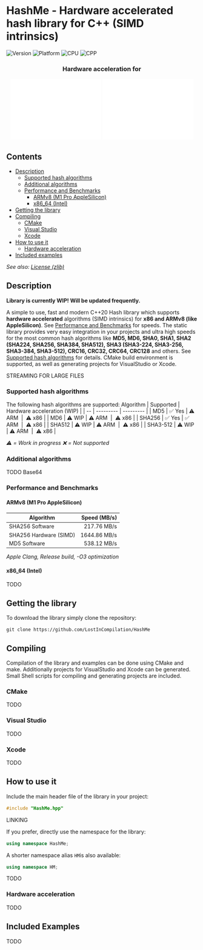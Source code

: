 # HashMe - Hardware accelerated hash library for C++ (SIMD intrinsics)

![Version](https://img.shields.io/badge/Version-V0.1-brightgreen?style=flat&&logo=framework) ![Platform](https://img.shields.io/badge/Platform-Windows%20%7C%20Linux%20%7C%20macOS%20-blue?style=flat&&logo=buffer) ![CPU](https://img.shields.io/badge/CPU-x86%20%7C%20ARMv8-red?style=flat&&logo=qmk) ![CPP](https://img.shields.io/badge/Language-C++20-orange?style=flat&&logo=C%2b%2b)

<h3 align="center">Hardware acceleration for</h3>
<p align="center" width="100%">
<img src="/img/intel_logo.svg" alt="Intel logo"/>
<img src="/img/arm_logo.svg" alt="ARM logo"/>
</p>

## Contents
- [Description](#description)
    - [Supported hash algorithms](#supported-hash-algorithms)
    - [Additional algorithms](#additional-algorithms)
    - [Performance and Benchmarks](#performance-and-benchmarks)
        - [ARMv8 (M1 Pro AppleSilicon)](#armv8-m1-pro-applesilicon)
        - [x86_64 (Intel)](#x86-64-intel)
- [Getting the library](#getting-the-library)
- [Compiling](#compiling)
    - [CMake](#cmake)
    - [Visual Studio](#visual-studio)
    - [Xcode](#xcode)
- [How to use it](#how-to-use-it)
    - [Hardware acceleration](#hardware-acceleration)
- [Included examples](#included-examples)

*See also: [License (zlib)](LICENSE.md)*

## Description
**Library is currently WIP! Will be updated frequently.**

A simple to use, fast and modern C++20 Hash library which supports **hardware accelerated** algorithms (SIMD intrinsics) for **x86 and ARMv8 (like AppleSilicon)**. See [Performance and Benchmarks](#performance-and-benchmarks) for speeds. The static library provides very easy integration in your projects and ultra high speeds for the most common hash algorithms like **MD5, MD6, SHA0, SHA1, SHA2 (SHA224, SHA256, SHA384, SHA512), SHA3 (SHA3-224, SHA3-256, SHA3-384, SHA3-512), CRC16, CRC32, CRC64, CRC128** and others. See [Supported hash algorithms](#supported-hash-algorithms) for details.
CMake build environment is supported, as well as generating projects for VisualStudio or Xcode.

STREAMING FOR LARGE FILES

### Supported hash algorithms
The following hash algorithms are supported:
Algorithm | Supported | Hardware acceleration (WIP) |
| -- | --------- | --------- |
| MD5 | ✅ Yes | ⚠️ ARM&nbsp;&nbsp;\|&nbsp;&nbsp;⚠️ x86 |
| MD6 | ⚠️ WIP | ⚠️ ARM&nbsp;&nbsp;\|&nbsp;&nbsp;⚠️ x86 |
| SHA256 | ✅ Yes | ✅ ARM&nbsp;&nbsp;\|&nbsp;&nbsp;⚠️ x86 |
| SHA512 | ⚠️ WIP | ⚠️ ARM&nbsp;&nbsp;\|&nbsp;&nbsp;⚠️ x86 |
| SHA3-512 | ⚠️ WIP | ⚠️ ARM&nbsp;&nbsp;\|&nbsp;&nbsp;⚠️ x86 |

*⚠️ = Work in progress*
*❌ = Not supported*

### Additional algorithms
TODO Base64

### Performance and Benchmarks
#### ARMv8 (M1 Pro AppleSilicon)
Algorithm      |   Speed (MB/s)
---------------|--------:
SHA256 Software | 217.76 MB/s
SHA256 Hardware (SIMD) | 1644.86 MB/s
MD5 Software | 538.12 MB/s

*Apple Clang, Release build, -O3 optimization*

#### x86_64 (Intel)
TODO

## Getting the library
To download the library simply clone the repository:
~~~
git clone https://github.com/LostInCompilation/HashMe
~~~

## Compiling
Compilation of the library and examples can be done using CMake and make. Additionally projects for VisualStudio and Xcode can be generated. Small Shell scripts for compiling and generating projects are included.

### CMake
TODO

### Visual Studio
TODO

### Xcode
TODO

## How to use it
Include the main header file of the library in your project:
```cpp
#include "HashMe.hpp"
```

LINKING

If you prefer, directly use the namespace for the library:
```cpp
using namespace HashMe;
```
A shorter namespace alias ```HM```is also available:
```cpp
using namespace HM;
```

TODO

### Hardware acceleration
TODO

## Included Examples
TODO


